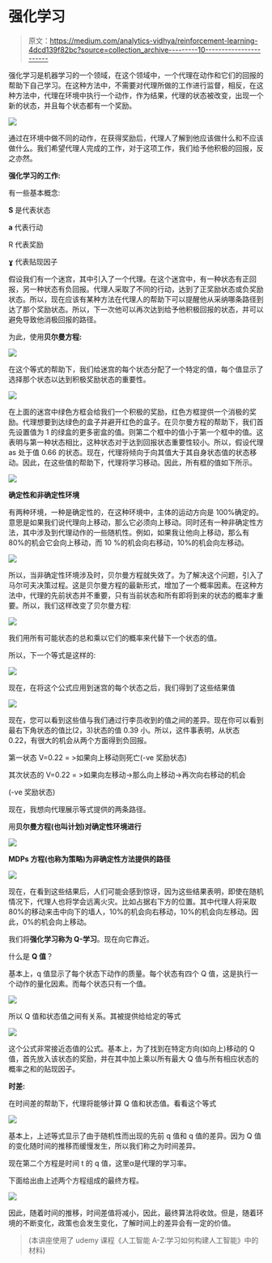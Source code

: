 # 强化学习

> 原文：<https://medium.com/analytics-vidhya/reinforcement-learning-4dcd139f82bc?source=collection_archive---------10----------------------->

强化学习是机器学习的一个领域，在这个领域中，一个代理在动作和它们的回报的帮助下自己学习。在这种方法中，不需要对代理所做的工作进行监督，相反，在这种方法中，代理在环境中执行一个动作，作为结果，代理的状态被改变，出现一个新的状态，并且每个状态都有一个奖励。

![](img/9a7bd43be77e2431a024e1c53fecd277.png)

通过在环境中做不同的动作，在获得奖励后，代理人了解到他应该做什么和不应该做什么。我们希望代理人完成的工作，对于这项工作，我们给予他积极的回报，反之亦然。

**强化学习的工作:**

有一些基本概念:

**S** 是代表状态

**a** 代表行动

R 代表奖励

**ɣ** 代表贴现因子

假设我们有一个迷宫，其中引入了一个代理。在这个迷宫中，有一种状态有正回报，另一种状态有负回报。代理人采取了不同的行动，达到了正奖励状态或负奖励状态。所以，现在应该有某种方法在代理人的帮助下可以提醒他从采纳哪条路径到达了那个奖励状态。所以，下一次他可以再次达到给予他积极回报的状态，并可以避免导致他消极回报的路径。

为此，使用**贝尔曼方程:**

![](img/53401b0884b23c43d252765d5221dcd4.png)

在这个等式的帮助下，我们给迷宫的每个状态分配了一个特定的值，每个值显示了选择那个状态以达到积极奖励状态的重要性。

![](img/26f46d7018b7e654ed1ef5924ff5f1cf.png)

在上面的迷宫中绿色方框会给我们一个积极的奖励，红色方框提供一个消极的奖励。代理想要到达绿色的盒子并避开红色的盒子。在贝尔曼方程的帮助下，我们首先设置值为 1 的绿盒的更多密盒的值。则第二个框中的值小于第一个框中的值。这表明与第一种状态相比，这种状态对于达到回报状态重要性较小。所以，假设代理 as 处于值 0.66 的状态。现在，代理将倾向于向其值大于其自身状态值的状态移动。因此，在这些值的帮助下，代理将学习移动。因此，所有框的值如下所示。

![](img/52beb3fcfefeb99a926654b62b3931e1.png)

**确定性和非确定性环境**

有两种环境，一种是确定性的，在这种环境中，主体的运动方向是 100%确定的。意思是如果我们说代理向上移动，那么它必须向上移动。同时还有一种非确定性方法，其中涉及到代理动作的一些随机性。例如，如果我让他向上移动，那么有 80%的机会它会向上移动，而 10 %的机会向右移动，10%的机会向左移动。

![](img/af3f1292aafd91f22a5970ad8ff9e281.png)

所以，当非确定性环境涉及时，贝尔曼方程就失效了。为了解决这个问题，引入了马尔可夫决策过程。这是贝尔曼方程的最新形式，增加了一个概率因素。在这种方法中，代理的先前状态并不重要，只有当前状态和所有即将到来的状态的概率才重要。所以，我们这样改变了贝尔曼方程:

![](img/db92d6d432a21105f104974ab23c28f3.png)

我们用所有可能状态的总和乘以它们的概率来代替下一个状态的值。

所以，下一个等式是这样的:

![](img/6a2a7c34bf528e6328d2753603ec56bd.png)

现在，在将这个公式应用到迷宫的每个状态之后，我们得到了这些结果值

![](img/c4d65b292cf14d2335419f3228c2a130.png)

现在，您可以看到这些值与我们通过行李员收到的值之间的差异。现在你可以看到最右下角状态的值比(2，3)状态的值 0.39 小。所以，这件事表明，从状态 0.22，有很大的机会从两个方面得到负回报。

第一状态 V=0.22 = >如果向上移动则死亡(-ve 奖励状态)

其次状态的 V=0.22 = >如果向左移动->那么向上移动->再次向右移动的机会

(-ve 奖励状态)

现在，我想向代理展示等式提供的两条路径。

用**贝尔曼方程(也叫计划)对确定性环境进行**

![](img/db25511e66b7627f1c4a81ed08a58458.png)

**MDPs 方程(也称为策略)为非确定性方法提供的路径**

![](img/b78243a51188664921e32399dc2e8aee.png)

现在，在看到这些结果后，人们可能会感到惊讶，因为这些结果表明，即使在随机情况下，代理人也将学会远离火灾。比如占据右下方的位置。其中代理人将采取 80%的移动来击中向下的墙人，10%的机会向右移动，10%的机会向左移动。因此，0%的机会向上移动。

我们将**强化学习称为 Q-学习**。现在向它靠近。

什么是 **Q 值**？

基本上，q 值显示了每个状态下动作的质量。每个状态有四个 Q 值，这是执行一个动作的量化因素。而每个状态只有一个值。

![](img/c4219e2de740ef880aa937db021d71e8.png)

所以 Q 值和状态值之间有关系。其被提供给给定的等式

![](img/c653d5d1731fc6967f6fa12c22e95254.png)

这个公式非常接近态值的公式。基本上，为了找到在特定方向(如向上)移动的 Q 值，首先放入该状态的奖励，并在其中加上乘以所有最大 Q 值与所有相应状态的概率之和的贴现因子。

**时差:**

在时间差的帮助下，代理将能够计算 Q 值和状态值。看看这个等式

![](img/44b8461e12734bbc5230e9c310855a58.png)

基本上，上述等式显示了由于随机性而出现的先前 q 值和 q 值的差异。因为 Q 值的变化随时间的推移而缓慢发生，所以我们称之为时间差异。

现在第二个方程是时间 t 的 q 值，这里α是代理的学习率。

下面给出由上述两个方程组成的最终方程。

![](img/2a22e001b914f92a32f8e7e86b99d593.png)

因此，随着时间的推移，时间差值将减小，因此，最终算法将收敛。但是，随着环境的不断变化，政策也会发生变化，了解时间上的差异会有一定的价值。

> (本讲座使用了 udemy 课程《人工智能 A-Z:学习如何构建人工智能》中的材料)